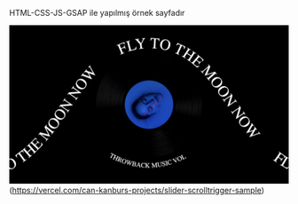 HTML-CSS-JS-GSAP ile yapılmış örnek sayfadır

![Screenshot](./ss1.png)(https://vercel.com/can-kanburs-projects/slider-scrolltrigger-sample)
